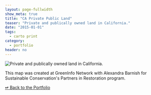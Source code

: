 ```yaml
---
layout: page-fullwidth
show_meta: true
title: "CA Private Public Land"
teaser: "Private and publically owned land in California."
date: "2015-01-01"
tags:
  - carto print 
category:
  - portfolio
header: no
---
```


![Private and publically owned land in California.]()

This map was created at GreenInfo Network with Alexandra Barnish for Sustainable Conservation&#x27;s Partners in Restoration program.

[<span class="back-arrow">&#8619;</span> Back to the Portfolio](/work/)